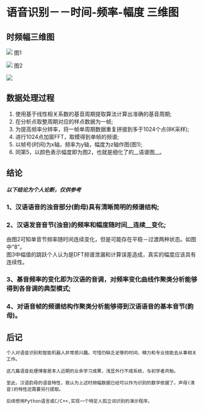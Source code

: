 #  语音识别－－时间-频率-幅度  三维图
## 时频幅三维图
![](file:///E:/SpeakRecognize/语音0-10_时间_频率_幅度_三维图.png)
图1  

![](file:///E:/SpeakRecognize/0_10精细语谱图.png)
图2  

![](file:///E:/SpeakRecognize/语音0单周期扩展三维时频图.png)

##  数据处理过程    

1.  使用基于线性相关系数的基音周期提取算法计算出准确的基音周期;  
2.  在分析点取整周期对应的样点数据为一帧;  
3.  为提高频率分辨率，将一帧单周期数据重复拼接到多于1024个点(8K采样);
4.  进行1024点加窗FFT，取模得到单帧的频谱;
5.  以帧号(时间)为x轴，频率为y轴，幅度为z轴作图(图1);
6.  同第5，以颜色表示幅度即为图2，也就是细化了的__语谱图__。


##  结论  
##### 以下结论为个人论断，仅供参考  
###  1、汉语语音的浊音部分(韵母)具有清晰简明的频谱结构;  
###  2、汉语发音音节(浊音)的频率和幅度随时间__连续__变化;  
由图2可知单音节频率随时间连续变化，但是可能存在平稳－过渡两种状态。如图中“8”。  
图3中幅值的跳跃个人认为是DFT频谱泄漏和计算误差造成，真实的幅度应该具有连续性。
###  3、基音频率的变化即为汉语的音调，对频率变化曲线作聚类分析能够得到各音调的典型模式;  
###  4、对语音帧的频谱结构作聚类分析能够得到汉语语音的基本音节(韵母)。


##  后记  
    个人对语音识别和智能机器人非常感兴趣。可惜仍缺乏足够的时间、精力和专业技能去从事相关工作。
    
    这几篇语音处理博客是本人近期的业余学习成果，浅显外行不成系统，与初学者共勉。

    至此，汉语韵母的语音特性，我认为上述时频幅数据已经可以作为识别的数学依据了。声母(清音)的特性还需要另行提取。

    后续想用Python语言或C/C++,实现一个特定人孤立词识别的演示程序。
